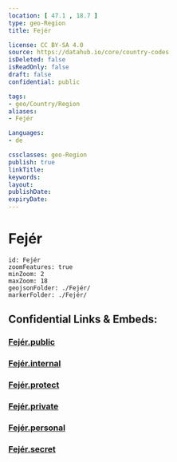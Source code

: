 ```yaml
---
location: [ 47.1 , 18.7 ] 
type: geo-Region
title: Fejér

license: CC BY-SA 4.0
source: https://datahub.io/core/country-codes
isDeleted: false
isReadOnly: false
draft: false
confidential: public

tags:
- geo/Country/Region
aliases:
- Fejér

Languages:
- de

cssclasses: geo-Region
publish: true
linkTitle: 
keywords: 
layout: 
publishDate: 
expiryDate: 
---
```


# Fejér

```leaflet
id: Fejér
zoomFeatures: true 
minZoom: 2 
maxZoom: 18
geojsonFolder: ./Fejér/
markerFolder: ./Fejér/
```


## Confidential Links & Embeds: 

### [Fejér.public](/_public/\Earth\Continent\Europe\Europe~East\Hungary\Counties~HungaryFejér.public.md) 

### [Fejér.internal](/_internal/\Earth\Continent\Europe\Europe~East\Hungary\Counties~HungaryFejér.internal.md) 

### [Fejér.protect](/_protect/\Earth\Continent\Europe\Europe~East\Hungary\Counties~HungaryFejér.protect.md) 

### [Fejér.private](/_private/\Earth\Continent\Europe\Europe~East\Hungary\Counties~HungaryFejér.private.md) 

### [Fejér.personal](/_personal/\Earth\Continent\Europe\Europe~East\Hungary\Counties~HungaryFejér.personal.md) 

### [Fejér.secret](/_secret/\Earth\Continent\Europe\Europe~East\Hungary\Counties~HungaryFejér.secret.md)

